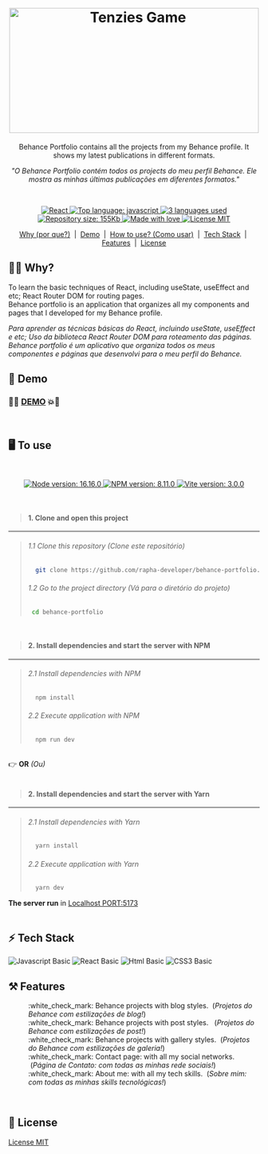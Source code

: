 <h1 align="center">
  <br>
  <img src="https://user-images.githubusercontent.com/91702283/182228297-b85707c5-9d3b-4749-b22f-1dfa68cd1924.png" alt="Tenzies Game" height="250" width="500">
</h1>
<p align="center">Behance Portfolio contains all the projects from my Behance profile. It shows my latest publications in different formats.</p>
<p align="center"><i>"O Behance Portfolio contém todos os projects do meu perfil Behance. Ele mostra as minhas últimas publicações em diferentes formatos."</i></p>
<br>

<p align="center"> 
    <a href="#">
        <img src="https://img.shields.io/badge/React-AC92EC?style=flat&logo=react&logoColor=61DAFB" alt="React">
    </a>
    <a href="#">
        <img src="https://img.shields.io/github/languages/top/rapha-developer/behance-portfolio?color=5D9CEC" alt="Top language: javascript">
    </a>
    <a href="#">
        <img src="https://img.shields.io/github/languages/count/rapha-developer/behance-portfolio?color=FC6E51" alt="3 languages used">
    </a>
    <a href=#">
        <img src="https://img.shields.io/github/repo-size/rapha-developer/behance-portfolio?color=FFA400" alt="Repository size: 155Kb" >
    </a>
    <a href="#">
        <img src="https://img.shields.io/badge/Made%20with-%E2%9D%A4%EF%B8%8F-EC87C0.svg" alt="Made with love" />
    </a>
    <a href="#">
        <img src="https://img.shields.io/badge/license-MIT-1abc9c.svg" alt="License MIT" />
    </a>  
</p>
<p align="center">
    <a href="#student-why">Why (por que?)</a> &nbsp;|&nbsp;
    <a href="#rocket-demo">Demo</a> &nbsp;|&nbsp;
    <a href="#desktop_computer-to-use">How to use? (Como usar)</a> &nbsp;|&nbsp;
    <a href="#zap-tech-stack">Tech Stack</a> &nbsp;|&nbsp;
    <a href="#hammer_and_pick-features">Features</a> &nbsp;|&nbsp;  
    <a href="#pencil-license">License</a> 
</p>

## :student: **Why?**
<p align="left">To learn the basic techniques of React, including useState, useEffect and etc; React Router DOM for routing pages.<br />Behance portfolio is an application that organizes all my components and pages that I developed for my Behance profile.</p>
<p align="left"><i>Para aprender as técnicas básicas do React, incluindo useState, useEffect e etc;  Uso da biblioteca React Router DOM para roteamento das páginas.<br />
Behance portfolio é um aplicativo que organiza todos os meus componentes e páginas que desenvolvi para o meu perfil do Behance.</i></p>

## :rocket: **Demo**

### :fist_right::boom:	<a target="_blank" href="https://rapha-behance-portfolio.netlify.app/">DEMO</a>  :boom::fist_left:
<br />

## :desktop_computer: **To use**

<br />
<p align="center"> 
  <a href="#">
      <img src="https://img.shields.io/badge/NODE%20%3E=-16.16.0-663399?style=flat-square&logo=node.js" alt="Node version: 16.16.0">
  </a>
  <a href="#">
      <img src="https://img.shields.io/badge/NPM%20%3E=-8.11.0-cf486a?style=flat-square&logo=npm" alt="NPM version: 8.11.0">
  </a>      
  <a href="#">
      <img src="https://img.shields.io/badge/VITE%20-3.0.0-5D9CEC?style=flat-square&logo=vite" alt="Vite version: 3.0.0">
  </a>     
</p>
<br />

> #### 1. Clone and open this project
                                                                                                      
***
> ###### 1.1 Clone this repository (Clone este repositório) 
>```bash
>   git clone https://github.com/rapha-developer/behance-portfolio.git
> ```
> ###### 1.2 Go to the project directory (Vá para o diretório do projeto) 
>```bash
>  cd behance-portfolio
> ```

<br />

> #### 2. Install dependencies and start the server with NPM
***
> ######  2.1 Install dependencies with NPM
> ```bash
>   npm install 
> ```
>
> ###### 2.2 Execute application with NPM
> ```bash
>   npm run dev
> ```

<br/>:point_right: **OR** <i>(Ou)</i><br/><br/> 

> #### 2. Install dependencies and start the server with Yarn
***
> ######  2.1 Install dependencies with Yarn
> ```bash
>   yarn install
> ```
> ###### 2.2 Execute application with Yarn
> ```bash
>   yarn dev
> ```

**The server run** in  <a href="http://127.0.0.1:5173/" target="_blank">Localhost PORT:5173</a><br /><br />

## :zap: **Tech Stack**
                                                                   
<img src="https://shields.io/badge/Javascript-basic-48CFAD?logo=javascript&style=for-the-badge" alt="Javascript Basic" />
<img src="https://shields.io/badge/React-basic-AC92EC?logo=react&style=for-the-badge" alt="React Basic" />
<img src="https://shields.io/badge/Html-basic-FC6E51?logo=html5&style=for-the-badge" alt="Html Basic" />
<img src="https://shields.io/badge/Css-basic-5D9CEC?logo=css3&style=for-the-badge" alt="CSS3 Basic" />
<br />

## :hammer_and_pick: **Features**

<dl>
  <dd>:white_check_mark: Behance projects with blog styles. &nbsp;(<i>Projetos do Behance com estilizações de blog!</i>)</dd>
  <dd>:white_check_mark: Behance projects with post styles. &nbsp;&nbsp;(<i>Projetos do Behance com estilizações de post!</i>)</dd>
  <dd>:white_check_mark: Behance projects with gallery styles. &nbsp;(<i>Projetos do Behance com estilizações de galeria!</i>)</dd>
  <dd>:white_check_mark: Contact page: with all my social networks. &nbsp;(<i>Página de Contato: com todas as minhas rede sociais!</i>)</dd>
  <dd>:white_check_mark: About me: with all my tech skills. &nbsp;(<i>Sobre mim: com todas as minhas skills tecnológicas!</i>)</dd>
</dl>
<br />

## :pencil: **License**

[License MIT](https://choosealicense.com/licenses/mit/)